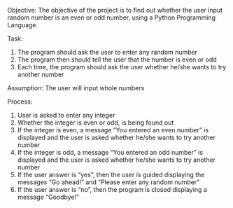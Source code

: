 Objective:
The objective of the project is to find out whether the user input random number is an even or odd number, using a Python Programming Language.

Task: 
1)	The program should ask the user to enter any random number
2)	The program then should tell the user that the number is even or odd
3)	Each time, the program should ask the user whether he/she wants to try another number 
 
Assumption: 
The user will input whole numbers

Process: 
1)	User is asked to enter any integer
2)	Whether the integer is even or odd, is being found out
3)	If the integer is even, a message “You entered an even number” is displayed and the user is asked whether he/she wants to try another     number
4)	If the integer is odd, a message “You entered an odd number” is displayed and the user is asked whether he/she wants to try another       number
5)	If the user answer is “yes”, then the user is guided displaying the messages “Go ahead!” and “Please enter any random number”
6)	If the user answer is “no”, then the program is closed displaying a message “Goodbye!” 
